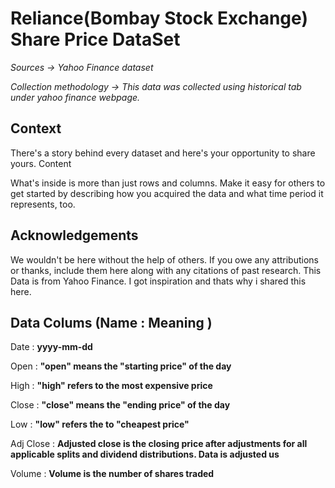 # Reliance(Bombay Stock Exchange) Share Price DataSet
_Sources -> Yahoo Finance dataset_

_Collection methodology -> This data was collected using historical tab under yahoo finance webpage._

## Context

There's a story behind every dataset and here's your opportunity to share yours.
Content

What's inside is more than just rows and columns. Make it easy for others to get started by describing how you acquired the data and what time period it represents, too.
## Acknowledgements

We wouldn't be here without the help of others. If you owe any attributions or thanks, include them here along with any citations of past research.
This Data is from Yahoo Finance. I got inspiration and thats why i shared this here.

## Data  Colums (Name : Meaning )

Date  : **yyyy-mm-dd**

Open  : **"open" means the "starting price" of the day**

High  : **"high" refers to the most expensive price**

Close : **"close" means the "ending price" of the day**

Low    : **"low" refers the to "cheapest price"**

Adj Close : **Adjusted close is the closing price after adjustments for all applicable splits and dividend distributions. Data is adjusted us**

Volume : **Volume is the number of shares traded**